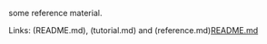 <!--
  This document was generated from ../src/docs/reference.md 
-->

some reference material.

Links: (README.md), (tutorial.md) and (reference.md)[README.md](../README.md)

